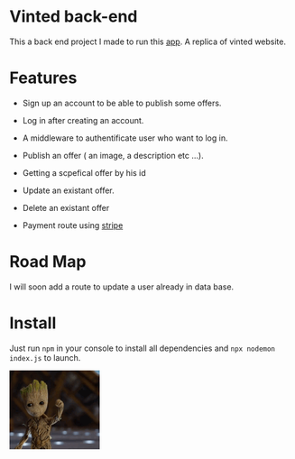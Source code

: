 # Vinted back-end

This a back end project I made to run this [app](https://github.com/zMzMTV/Vinted-Front). A replica of vinted website.

# Features

- Sign up an account to be able to publish some offers.

- Log in after creating an account.

- A middleware to authentificate user who want to log in.

- Publish an offer ( an image, a description etc ...).

- Getting a scpefical offer by his id

- Update an existant offer.

- Delete an existant offer

- Payment route using [stripe](https://www.npmjs.com/package/@stripe/react-stripe-js)

# Road Map

I will soon add a route to update a user already in data base.

# Install

Just run `npm` in your console to install all dependencies and `npx nodemon index.js` to launch.

![](grout.gif)
